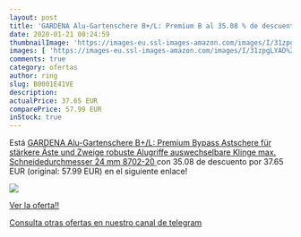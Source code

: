 ```yaml
---
layout: post
title: 'GARDENA Alu-Gartenschere B+/L: Premium B al 35.08 % de descuento'
date: 2020-01-21 00:24:59
thumbnailImage: 'https://images-eu.ssl-images-amazon.com/images/I/31zpgLYAD%2BL._SL200_.jpg'
images: [ 'https://images-eu.ssl-images-amazon.com/images/I/31zpgLYAD%2BL._SL200_.jpg' ]
comments: true
category: ofertas
author: ring
slug: B0001E41VE
description:
actualPrice: 37.65 EUR
comparePrice: 57.99 EUR
inStock: true
---
```


Está [GARDENA Alu-Gartenschere B+/L: Premium Bypass Astschere für stärkere Äste und Zweige  robuste Alugriffe  auswechselbare Klinge  max. Schneidedurchmesser 24 mm  8702-20 ](https://www.amazon.com/dp/B0001E41VE/?tag=redken08-20) con 35.08 de descuento por 37.65 EUR (original: 57.99 EUR) en el siguiente enlace!

[![](https://images-eu.ssl-images-amazon.com/images/I/31zpgLYAD%2BL._SL200_.jpg)](https://www.amazon.com/dp/B0001E41VE/?tag=redken08-20)

[Ver la oferta!!](https://www.amazon.com/dp/B0001E41VE/?tag=redken08-20)

[Consulta otras ofertas en nuestro canal de telegram](https://t.me/s/ofertas25)
